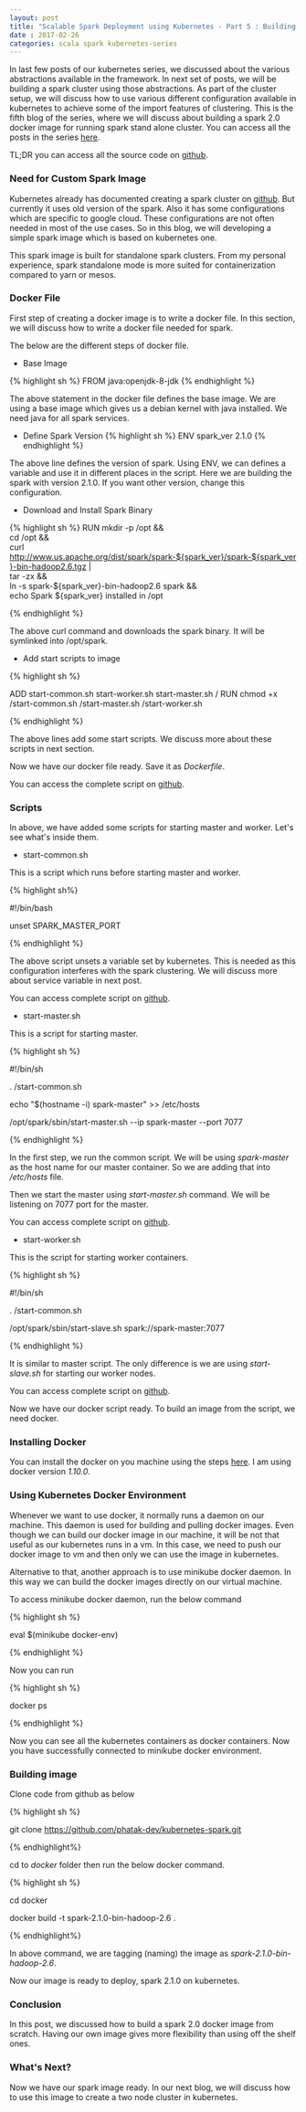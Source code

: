 ```yaml
---
layout: post
title: "Scalable Spark Deployment using Kubernetes - Part 5 : Building Spark 2.0 Docker Image" 
date : 2017-02-26
categories: scala spark kubernetes-series
---
```

In last few posts of our kubernetes series, we discussed about the various abstractions available in the framework. In next set of posts, we will be
building a spark cluster using those abstractions. As part of the cluster setup, we will discuss how to use various different configuration available
in kubernetes to achieve some of the import features of clustering. This is the fifth blog of the series, where we will discuss about building a spark
2.0 docker image for running spark stand alone cluster. You can access all the posts in the series [here](/categories/kubernetes-series).

TL;DR you can access all the source code on [github](https://github.com/phatak-dev/kubernetes-spark).

### Need for Custom Spark Image

Kubernetes already has documented creating a spark cluster on [github](https://github.com/kubernetes/kubernetes/tree/master/examples/spark). But currently it uses old version of the spark. Also it has some configurations which are specific to google cloud. These configurations are not often needed in most of the use cases. So in this blog, we will developing a simple spark image which is based on kubernetes one.

This spark image is built for standalone spark clusters. From my personal experience, spark standalone mode is more suited for containerization
compared to yarn or mesos.

### Docker File

First step of creating a docker image is to write a docker file. In this section, we will discuss how to write a docker file needed
for spark.

The below are the different steps of docker file.

* Base Image

{% highlight sh %}
FROM java:openjdk-8-jdk
{% endhighlight %}

The above statement in the docker file defines the base image. We are using
a base image which gives us a debian kernel with java installed. We need 
java for all spark services.

* Define Spark Version 
{% highlight sh %}
ENV spark_ver 2.1.0
{% endhighlight %}

The above line defines the version of spark. Using ENV, we can defines a variable and use it in different places in the script. Here we are building the spark with version 2.1.0. If you want other version, change this configuration.

* Download and Install Spark Binary

{% highlight sh %}
RUN mkdir -p /opt && \
    cd /opt && \
    curl http://www.us.apache.org/dist/spark/spark-${spark_ver}/spark-${spark_ver}-bin-hadoop2.6.tgz | \
        tar -zx && \
    ln -s spark-${spark_ver}-bin-hadoop2.6 spark && \
    echo Spark ${spark_ver} installed in /opt

{% endhighlight %}

The above curl command and downloads the spark binary. It will be symlinked into /opt/spark.


* Add start scripts to image

{% highlight sh %}

ADD start-common.sh start-worker.sh start-master.sh /
RUN chmod +x /start-common.sh /start-master.sh /start-worker.sh

{% endhighlight %}

The above lines add some start scripts. We discuss more about these scripts
in next section.

Now we have our docker file ready. Save it as *Dockerfile*.

You can access the complete script on [github](https://github.com/phatak-dev/kubernetes-spark/blob/master/docker/Dockerfile).


### Scripts

In above, we have added some scripts for starting master and worker. Let's see what's inside them.


* start-common.sh

This is a script which runs before starting master and worker.

{% highlight sh%}

#!/bin/bash

unset SPARK_MASTER_PORT 

{% endhighlight %}

The above script unsets a variable set by kubernetes. This is needed as this configuration interferes with the
spark clustering. We will discuss more about service variable in next post.

You can access complete script on [github](https://github.com/phatak-dev/kubernetes-spark/blob/master/docker/start-common.sh).

* start-master.sh

This is a script for starting master.

{% highlight sh %}

#!/bin/sh

. /start-common.sh

echo "$(hostname -i) spark-master" >> /etc/hosts

/opt/spark/sbin/start-master.sh --ip spark-master --port 7077

{% endhighlight %}

In the first step, we run the common script. We will be using *spark-master* as the host name for our master container. So we are adding that into */etc/hosts* file.

Then we start the master using *start-master.sh* command. We will be listening on 7077 port for the master.

You can access complete script on [github](https://github.com/phatak-dev/kubernetes-spark/blob/master/docker/start-master.sh).

* start-worker.sh

This is the script for starting worker containers.

{% highlight sh %}

#!/bin/sh

. /start-common.sh

/opt/spark/sbin/start-slave.sh spark://spark-master:7077

{% endhighlight %}

It is similar to master script. The only difference is we are using *start-slave.sh* for starting our worker nodes.

You can access complete script on [github](https://github.com/phatak-dev/kubernetes-spark/blob/master/docker/start-worker.sh).


Now we have our docker script ready. To build an image from the script, we need docker.

### Installing Docker

You can install the docker on you machine using the steps [here](https://docs.docker.com/engine/installation/). I am using docker version *1.10.0*.

### Using Kubernetes Docker Environment

Whenever we want to use docker, it normally runs a daemon on our machine. This daemon is used for building and pulling docker images. Even though we can build our docker image in our machine, it will be not that useful as our kubernetes runs in a vm. In this case, we need to push our docker image to vm and then only we can use the image in kubernetes.

Alternative to that, another approach is to use minikube docker daemon. In this way we can build the docker images directly on our virtual machine.

To access minikube docker daemon, run the below command

{% highlight sh %}

eval $(minikube docker-env)

{% endhighlight %}

Now you can run 

{% highlight sh %}

docker ps 

{% endhighlight %}

Now you can see all the kubernetes containers as docker containers. Now you have successfully connected to minikube docker environment.


### Building image

Clone code from github as below

{% highlight sh %}

git clone https://github.com/phatak-dev/kubernetes-spark.git

{% endhighlight%}

cd to *docker* folder then run the below docker command.

{% highlight sh %}

cd docker

docker build -t spark-2.1.0-bin-hadoop-2.6 .

{% endhighlight%}

In above command, we are tagging (naming) the image as *spark-2.1.0-bin-hadoop-2.6*. 

Now our image is ready to deploy, spark 2.1.0 on kubernetes.


### Conclusion

In this post, we discussed how to build a spark 2.0 docker image from scratch. Having our own image gives more flexibility than using
off the shelf ones.

### What's Next?

Now we have our spark image ready. In our next blog, we will discuss how to use this image to create a two node cluster in kubernetes.
